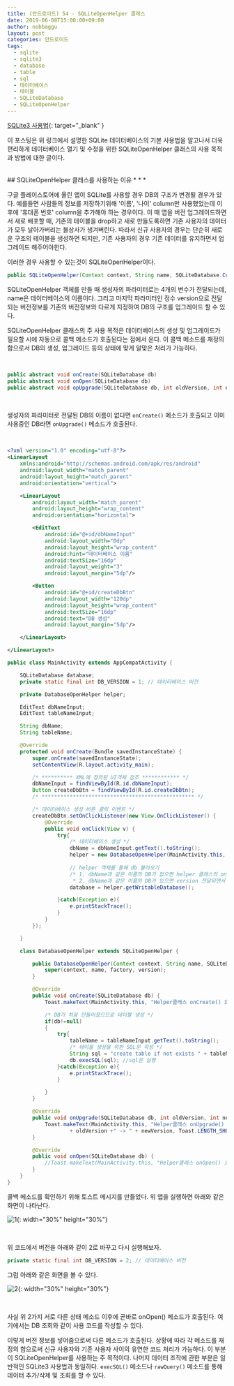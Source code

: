 ```yaml
---
title: (안드로이드) 54 - SQLiteOpenHelper 클래스
date: 2019-06-08T15:00:00+09:00
author: nobbaggu
layout: post
categories: 안드로이드
tags:
  - sqlite
  - sqlite3
  - database
  - table
  - sql
  - 데이터베이스
  - 테이블
  - SQLiteDatabase
  - SQLiteOpenHelper
---
```


[SQLite3 사용법](https://github.com/swnomad/rssfeeder){: target="_blank" }

이 포스팅은 위 링크에서 설명한 SQLite 데이터베이스의 기본 사용법을 알고나서 더욱 편리하게 데이터베이스 열기 및 수정을 위한 SQLiteOpenHelper 클래스의 사용 목적과 방법에 대한 글이다.

<br>
## SQLiteOpenHelper 클래스를 사용하는 이유
* * *

구글 플레이스토어에 올린 앱이 SQLite를 사용할 경우 DB의 구조가 변경될 경우가 있다. 예를들면 사람들의 정보를 저장하기위해 '이름', '나이' column만 사용했었는데 이후에 '휴대폰 번호' column을 추가해야 하는 경우이다. 이 때 앱을 버전 업그레이드하면서 새로 배포할 때, 기존의 테이블을 drop하고 새로 만들도록하면 기존 사용자의 데이터가 모두 날아가버리는 불상사가 생겨버린다. 따라서 신규 사용자의 경우는 단순히 새로운 구조의 테이블을 생성하면 되지만, 기존 사용자의 경우 기존 데이터를 유지하면서 업그레이드 해주어야한다.

이러한 경우 사용할 수 있는것이 SQLiteOpenHelper이다.

~~~ java
public SQLiteOpenHelper(Context context, String name, SQLiteDatabase.CursorFactory factory, int version)
~~~

SQLiteOpenHelper 객체를 만들 때 생성자의 파라미터로는 4개의 변수가 전달되는데, name은 데이터베이스의 이름이다. 그리고 마지막 파라미터인 정수 version으로 전달되는 버전정보를 기존의 버전정보와 다르게 지정하여 DB의 구조를 업그레이드 할 수 있다.

SQLiteOpenHelper 클래스의 주 사용 목적은 데이터베이스의 생성 및 업그레이드가 필요할 시에 자동으로 콜백 메소드가 호출된다는 점에서 온다. 이 콜백 메소드를 재정의함으로서 DB의 생성, 업그레이드 등의 상태에 맞게 알맞은 처리가 가능하다.

<br>

~~~ java
public abstract void onCreate(SQLiteDatabase db)
public abstract void onOpen(SQLiteDatabase db)
public abstract void opUpgrade(SQLiteDatabase db, int oldVersion, int newVersion)
~~~

<br>

생성자의 파라미터로 전달된 DB의 이름이 없다면 `onCreate()` 메소드가 호출되고 이미 사용중인 DB라면 `onUpgrade()` 메소드가 호출된다.

<br>

~~~ xml
<?xml version="1.0" encoding="utf-8"?>
<LinearLayout
    xmlns:android="http://schemas.android.com/apk/res/android"
    android:layout_width="match_parent"
    android:layout_height="match_parent"
    android:orientation="vertical">

    <LinearLayout
        android:layout_width="match_parent"
        android:layout_height="wrap_content"
        android:orientation="horizontal">

        <EditText
            android:id="@+id/dbNameInput"
            android:layout_width="0dp"
            android:layout_height="wrap_content"
            android:hint="데이터베이스 이름"
            android:textSize="16dp"
            android:layout_weight="3"
            android:layout_margin="5dp"/>

        <Button
            android:id="@+id/createDbBtn"
            android:layout_width="120dp"
            android:layout_height="wrap_content"
            android:textSize="16dp"
            android:text="DB 생성"
            android:layout_margin="5dp"/>

    </LinearLayout>

</LinearLayout>
~~~

~~~ java
public class MainActivity extends AppCompatActivity {

    SQLiteDatabase database;
    private static final int DB_VERSION = 1; // 데이터베이스 버전

    private DatabaseOpenHelper helper;

    EditText dbNameInput;
    EditText tableNameInput;

    String dbName;
    String tableName;

    @Override
    protected void onCreate(Bundle savedInstanceState) {
        super.onCreate(savedInstanceState);
        setContentView(R.layout.activity_main);

        /* ********** XML에 정의된 UI객체 참조 ************ */
        dbNameInput = findViewById(R.id.dbNameInput);
        Button createDbBtn = findViewById(R.id.createDbBtn);
        /* ************************************************* */

        /* 데이터베이스 생성 버튼 클릭 이벤트 */
        createDbBtn.setOnClickListener(new View.OnClickListener() {
            @Override
            public void onClick(View v) {
                try{
                    /* 데이터베이스 생성 */
                    dbName = dbNameInput.getText().toString();
                    helper = new DatabaseOpenHelper(MainActivity.this, dbName, null, DB_VERSION);
					
					// helper 객체를 통해 db 불러오기
                    /* 1. dbName과 같은 이름의 DB가 없으면 helper 클래스의 onCreate() 호출
                     * 2. dbName과 같은 이름의 DB가 있으면 version 전달되면서 helper 클래스의 onUprgrade() 호출 */
                    database = helper.getWritableDatabase();

                }catch(Exception e){
                    e.printStackTrace();
                }
            }
        });

    }

    class DatabaseOpenHelper extends SQLiteOpenHelper {

        public DatabaseOpenHelper(Context context, String name, SQLiteDatabase.CursorFactory factory, int version) {
            super(context, name, factory, version);
        }

        @Override
        public void onCreate(SQLiteDatabase db) {
            Toast.makeText(MainActivity.this, "Helper클래스 onCreate() 호출됨", Toast.LENGTH_SHORT).show();

            /* DB가 처음 만들어졌으므로 테이블 생성 */
            if(db!=null)
            {
                try{
                    tableName = tableNameInput.getText().toString();
                    /* 테이블 생성을 위한 SQL문 작성 */
                    String sql = "create table if not exists " + tableName + "(_id integer PRIMARY KEY autoincrement, name text, age integer);";
                    db.execSQL(sql); //sql문 실행
                }catch(Exception e){
                    e.printStackTrace();
                }

            }
        }

        @Override
        public void onUpgrade(SQLiteDatabase db, int oldVersion, int newVersion) {
            Toast.makeText(MainActivity.this, "Helper클래스 onUpgrade() 호출됨: "
                    + oldVersion +" -> " + newVersion, Toast.LENGTH_SHORT).show();
        }

        @Override
        public void onOpen(SQLiteDatabase db) {
            //Toast.makeText(MainActivity.this, "Helper클래스 onOpen() 호출됨", Toast.LENGTH_SHORT).show();
        }
    }
}
~~~

콜백 메소드를 확인하기 위해 토스트 메시지를 만들었다. 위 앱을 실행하면 아래와 같은 화면이 나타난다.

![1](https://nobbaggu.github.io/images/android/54/1.jpg){: width="30%" height="30%"}

<br>

위 코드에서 버전을 아래와 같이 2로 바꾸고 다시 실행해보자.
~~~ java
private static final int DB_VERSION = 2; // 데이터베이스 버전
~~~

그럼 아래와 같은 화면을 볼 수 있다.

![2](https://nobbaggu.github.io/images/android/54/2.jpg){: width="30%" height="30%"}

<br>

사실 위 2가지 서로 다른 상태 메소드 이후에 곧바로 onOpen() 메소드가 호출된다. 여기에서는 DB 조회와 같이 사용 코드를 작성할 수 있다.

이렇게 버전 정보를 넣어줌으로써 다른 메소드가 호출된다. 상황에 따라 각 메소드를 재정의 함으로써 신규 사용자와 기존 사용자 사이의 유연한 코드 처리가 가능하다. 이 부분이 SQLiteOpenHelper를 사용하는 주 목적이다. 나머지 데이터 조작에 관한 부분은 일반적인 SQLite3 사용법과 동일하다. `execSQL()` 메소드나 `rawQuery()` 메소드를 통해 데이터 추가/삭제 및 조회를 할 수 있다.